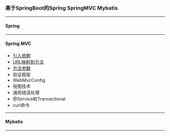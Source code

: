 ### 基于SpringBoot的Spring SpringMVC Mybatis
---
#### Spring


---
#### Spring MVC
* [引入依赖](https://github.com/Cynaith/SpringDemo/blob/master/pom.xml)
* [URL映射到方法](https://github.com/Cynaith/SpringDemo/blob/master/notebook/UrlToFunction.md)
* [方法参数](https://github.com/Cynaith/SpringDemo/blob/master/notebook/FunctionParameter.md)
* 验证框架
* WebMvcConfig
* 视图技术
* 通用错误处理
* @Service和Transactional
* curl命令


---
#### Mybatis



---
